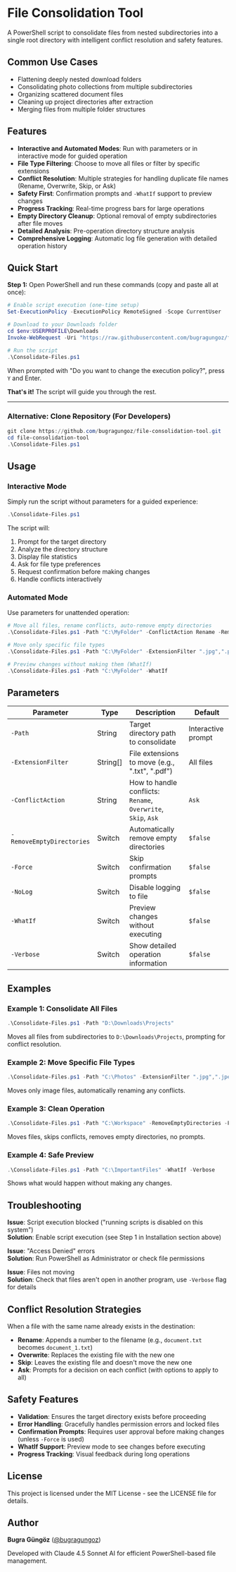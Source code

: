 # File Consolidation Tool

A PowerShell script to consolidate files from nested subdirectories into a single root directory with intelligent conflict resolution and safety features.

## Common Use Cases

- Flattening deeply nested download folders
- Consolidating photo collections from multiple subdirectories
- Organizing scattered document files
- Cleaning up project directories after extraction
- Merging files from multiple folder structures

## Features

- **Interactive and Automated Modes**: Run with parameters or in interactive mode for guided operation
- **File Type Filtering**: Choose to move all files or filter by specific extensions
- **Conflict Resolution**: Multiple strategies for handling duplicate file names (Rename, Overwrite, Skip, or Ask)
- **Safety First**: Confirmation prompts and `-WhatIf` support to preview changes
- **Progress Tracking**: Real-time progress bars for large operations
- **Empty Directory Cleanup**: Optional removal of empty subdirectories after file moves
- **Detailed Analysis**: Pre-operation directory structure analysis
- **Comprehensive Logging**: Automatic log file generation with detailed operation history

## Quick Start

**Step 1:** Open PowerShell and run these commands (copy and paste all at once):

```powershell
# Enable script execution (one-time setup)
Set-ExecutionPolicy -ExecutionPolicy RemoteSigned -Scope CurrentUser

# Download to your Downloads folder
cd $env:USERPROFILE\Downloads
Invoke-WebRequest -Uri "https://raw.githubusercontent.com/bugragungoz/file-consolidation-tool/master/Consolidate-Files.ps1" -OutFile "Consolidate-Files.ps1"

# Run the script
.\Consolidate-Files.ps1
```

When prompted with "Do you want to change the execution policy?", press `Y` and Enter.

**That's it!** The script will guide you through the rest.

---

### Alternative: Clone Repository (For Developers)

```powershell
git clone https://github.com/bugragungoz/file-consolidation-tool.git
cd file-consolidation-tool
.\Consolidate-Files.ps1
```

## Usage

### Interactive Mode

Simply run the script without parameters for a guided experience:

```powershell
.\Consolidate-Files.ps1
```

The script will:
1. Prompt for the target directory
2. Analyze the directory structure
3. Display file statistics
4. Ask for file type preferences
5. Request confirmation before making changes
6. Handle conflicts interactively

### Automated Mode

Use parameters for unattended operation:

```powershell
# Move all files, rename conflicts, auto-remove empty directories
.\Consolidate-Files.ps1 -Path "C:\MyFolder" -ConflictAction Rename -RemoveEmptyDirectories -Force

# Move only specific file types
.\Consolidate-Files.ps1 -Path "C:\MyFolder" -ExtensionFilter ".jpg",".png",".gif" -ConflictAction Skip

# Preview changes without making them (WhatIf)
.\Consolidate-Files.ps1 -Path "C:\MyFolder" -WhatIf
```

## Parameters

| Parameter | Type | Description | Default |
|-----------|------|-------------|---------|
| `-Path` | String | Target directory path to consolidate | Interactive prompt |
| `-ExtensionFilter` | String[] | File extensions to move (e.g., ".txt", ".pdf") | All files |
| `-ConflictAction` | String | How to handle conflicts: `Rename`, `Overwrite`, `Skip`, `Ask` | `Ask` |
| `-RemoveEmptyDirectories` | Switch | Automatically remove empty directories | `$false` |
| `-Force` | Switch | Skip confirmation prompts | `$false` |
| `-NoLog` | Switch | Disable logging to file | `$false` |
| `-WhatIf` | Switch | Preview changes without executing | `$false` |
| `-Verbose` | Switch | Show detailed operation information | `$false` |

## Examples

### Example 1: Consolidate All Files

```powershell
.\Consolidate-Files.ps1 -Path "D:\Downloads\Projects"
```

Moves all files from subdirectories to `D:\Downloads\Projects`, prompting for conflict resolution.

### Example 2: Move Specific File Types

```powershell
.\Consolidate-Files.ps1 -Path "C:\Photos" -ExtensionFilter ".jpg",".jpeg",".png" -ConflictAction Rename
```

Moves only image files, automatically renaming any conflicts.

### Example 3: Clean Operation

```powershell
.\Consolidate-Files.ps1 -Path "C:\Workspace" -RemoveEmptyDirectories -Force -ConflictAction Skip
```

Moves files, skips conflicts, removes empty directories, no prompts.

### Example 4: Safe Preview

```powershell
.\Consolidate-Files.ps1 -Path "C:\ImportantFiles" -WhatIf -Verbose
```

Shows what would happen without making any changes.

## Troubleshooting

**Issue**: Script execution blocked ("running scripts is disabled on this system")  
**Solution**: Enable script execution (see Step 1 in Installation section above)

**Issue**: "Access Denied" errors  
**Solution**: Run PowerShell as Administrator or check file permissions

**Issue**: Files not moving  
**Solution**: Check that files aren't open in another program, use `-Verbose` flag for details

## Conflict Resolution Strategies

When a file with the same name already exists in the destination:

- **Rename**: Appends a number to the filename (e.g., `document.txt` becomes `document_1.txt`)
- **Overwrite**: Replaces the existing file with the new one
- **Skip**: Leaves the existing file and doesn't move the new one
- **Ask**: Prompts for a decision on each conflict (with options to apply to all)

## Safety Features

- **Validation**: Ensures the target directory exists before proceeding
- **Error Handling**: Gracefully handles permission errors and locked files
- **Confirmation Prompts**: Requires user approval before making changes (unless `-Force` is used)
- **WhatIf Support**: Preview mode to see changes before executing
- **Progress Tracking**: Visual feedback during long operations

## License

This project is licensed under the MIT License - see the LICENSE file for details.

## Author

**Bugra Güngöz** ([@bugragungoz](https://github.com/bugragungoz))

Developed with Claude 4.5 Sonnet AI for efficient PowerShell-based file management.
